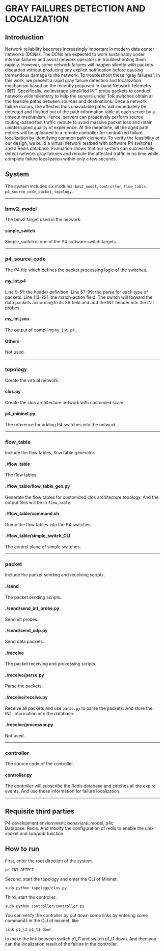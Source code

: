 # GRAY FAILURES DETECTION AND LOCALIZATION
## Introduction
Network reliability becomes increasingly important in modern data center networks (DCNs). The DCNs are expected to work sustainably under internal failures and assist network operators in troubleshooting them rapidly. However, some network failures will happen silently with packets discarded without producing any explicit notification before causing tremendous damage to the network. To troubleshoot these “gray failures”, in this work, we present a rapid gray failure detection and localization mechanism based on the recently proposed In-band Network Telemetry (INT). Specifically, we leverage simplified INT probe packets to conduct network-wide telemetry to help the servers under ToR switches obtain all the feasible paths between sources and destinations. Once a network failure occurs, the affected thus unavailable paths will immediately be detected and flushed out of the path information table at each server by a timeout mechanism. Hence, servers can proactively perform source routing-based fast traffic reroute to avoid massive packet loss and retain uninterrupted quality of experience. At the meantime, all the aged path entries will be uploaded to a remote controller for centralized failure localization by identifying common path elements. To verify the feasibility of our design, we build a virtual network testbed with software P4 switches and a Redis database. Evaluation shows that our system can successfully detect network gray failures and reroute the affected traffic in no time while complete failure localization within only a few seconds.

## System
The system includes six modules: `bmv2_model`, `controller`, `flow_table`, `p4_source_code`, `packet`, `topology`.

****

### bmv2_model
The bmv2 target used in the network. 
#### simple_switch
Simple_switch is one of the P4 software switch targets.

****

### p4_source_code
The P4 file which defines the packet processing logic of the switches.
#### my_int.p4
Line 9-51: the header definition.
Line 57-99: the parse for each type of packets.
Line 113-221: the match-action field. The switch will forward the data packets according to its SR field and add the INT header into the INT probes.
#### my_int.json
The output of compiling `my_int.p4`.
#### Others
Not used.

****

### topology
Create the virtual network.
#### clos.py
Create the clos architecture network with customied scale.
#### p4_mininet.py
The reference for adding P4 switches into the network.

****

### flow_table
Include the flow tables, flow table generator.
#### ./flow_table
The flow tables.
#### ./flow_table/flow_table_gen.py
Generate the flow tables for customized clos architecture topology. And the output files will be in `flow_table`.
#### ./flow_table/command.sh
Dump the flow tables into the P4 switches.
#### ./flow_table/simple_switch_CLI
The control plane of simple switches.

****

### packet
Include the packet sending and receiving scripts.
#### ./send
The packet sending scripts.
#### ./send/send_int_probe.py
Send int probes.
#### ./send/send_udp.py
Send data packets.
#### ./receive
The packet receiving and processing scripts.
#### ./receive/parse.py
Parse the packets.
#### ./receive/receive.py
Receive all packets and use `parse.py` to parse the packets. And store the INT information into the database.
#### ./receive/processor.py
Not used.

****

### controller
The source code of the controller.
#### controller.py
The controller will subscribe the Redis database and catches all the expire events. And use these information for failure localization.

***

## Requisite third parties
P4 development enviornment: behavioral_model, p4c  
Database: Redis. And modify the configuration of redis to enable the unix socket and sub/pub function.

## How to run
First, enter the root direction of the system.
```
cd INT_DETECT
```
Second, start the topology and enter the CLI of Mininet.
```
sudo python topology/clos.py
```
Third, start the controller.
```
sudo python controller/controller.py
```
You can verify the controller by cut down some links by entering some commands in the CLI of mininet, like
```
link p1_l1 p1_t1 down
```
to make the link between switch p1_l1 and switch p1_t1 down.
And then you can the localization result of the failure in the controller.
